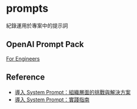# prompts
紀錄運用於專案中的提示詞

## OpenAI Prompt Pack
[For Engineers](https://academy.openai.com/public/clubs/work-users-ynjqu/resources/use-cases-engineers)

## Reference
- [導入 System Prompt：組織層面的挑戰與解決方案](https://ithelp.ithome.com.tw/articles/10390075)
- [導入 System Prompt：實踐指南](https://ithelp.ithome.com.tw/articles/10391119)
